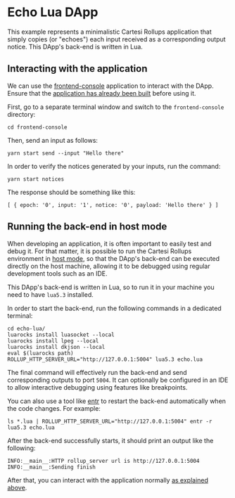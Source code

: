 # Echo Lua DApp

This example represents a minimalistic Cartesi Rollups application that simply copies (or "echoes") each input received as a corresponding output notice. This DApp's back-end is written in Lua.

## Interacting with the application

We can use the [frontend-console](../frontend-console) application to interact with the DApp.
Ensure that the [application has already been built](../frontend-console/README.md#building) before using it.

First, go to a separate terminal window and switch to the `frontend-console` directory:

```shell
cd frontend-console
```

Then, send an input as follows:

```shell
yarn start send --input "Hello there"
```

In order to verify the notices generated by your inputs, run the command:

```shell
yarn start notices
```

The response should be something like this:

```shell
[ { epoch: '0', input: '1', notice: '0', payload: 'Hello there' } ]
```

## Running the back-end in host mode

When developing an application, it is often important to easily test and debug it. For that matter, it is possible to run the Cartesi Rollups environment in [host mode](../README.md#host-mode), so that the DApp's back-end can be executed directly on the host machine, allowing it to be debugged using regular development tools such as an IDE.

This DApp's back-end is written in Lua, so to run it in your machine you need to have `lua5.3` installed.

In order to start the back-end, run the following commands in a dedicated terminal:

```shell
cd echo-lua/
luarocks install luasocket --local
luarocks install lpeg --local
luarocks install dkjson --local
eval $(luarocks path)
ROLLUP_HTTP_SERVER_URL="http://127.0.0.1:5004" lua5.3 echo.lua
```

The final command will effectively run the back-end and send corresponding outputs to port `5004`.
It can optionally be configured in an IDE to allow interactive debugging using features like breakpoints.

You can also use a tool like [entr](https://eradman.com/entrproject/) to restart the back-end automatically when the code changes. For example:

```shell
ls *.lua | ROLLUP_HTTP_SERVER_URL="http://127.0.0.1:5004" entr -r lua5.3 echo.lua
```

After the back-end successfully starts, it should print an output like the following:

```log
INFO:__main__:HTTP rollup_server url is http://127.0.0.1:5004
INFO:__main__:Sending finish
```

After that, you can interact with the application normally [as explained above](#interacting-with-the-application).
